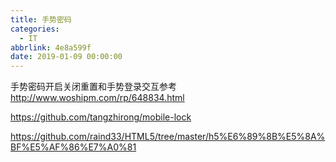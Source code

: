 ```yaml
---
title: 手势密码
categories:
  - IT
abbrlink: 4e8a599f
date: 2019-01-09 00:00:00
---
```


手势密码开启关闭重置和手势登录交互参考 http://www.woshipm.com/rp/648834.html

https://github.com/tangzhirong/mobile-lock

https://github.com/raind33/HTML5/tree/master/h5%E6%89%8B%E5%8A%BF%E5%AF%86%E7%A0%81

